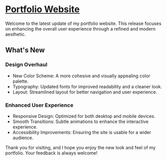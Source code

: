 <h1><a href="https://kaustubhwaugh.github.io/Portfolio/">Portfolio Website</a></h1>
<p>Welcome to the latest update of my portfolio website. This release focuses on enhancing the overall user experience through a refined and modern aesthetic.</p>

<h2>What's New</h2>
<h3>Design Overhaul</h3>
<ul>
<li>New Color Scheme: A more cohesive and visually appealing color palette.</li>
<li>Typography: Updated fonts for improved readability and a cleaner look.</li>
<li>Layout: Streamlined layout for better navigation and user experience.</li>
</ul>
<h3>Enhanced User Experience</h3>
<ul>
<li>Responsive Design: Optimized for both desktop and mobile devices.</li>
<li>Smooth Transitions: Subtle animations to enhance the interactive experience.</li>
<li>Accessibility Improvements: Ensuring the site is usable for a wider audience.</li>
</ul>

<p>Thank you for visiting, and I hope you enjoy the new look and feel of my portfolio. Your feedback is always welcome!</p>
